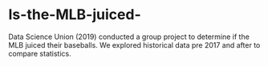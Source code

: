 # Is-the-MLB-juiced-
Data Science Union (2019) conducted a group project to determine if the MLB juiced their baseballs. We explored historical data pre 2017 and after to compare statistics.
